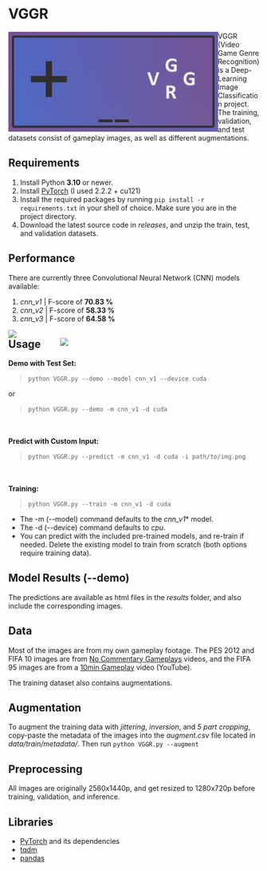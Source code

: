 # VGGR
<img src='https://raw.githubusercontent.com/m4cit/VGGR/main/gallery/icon.png' align="left" height="200">

VGGR (Video Game Genre Recognition) is a Deep-Learning Image Classification project. The training, validation, and test datasets consist of gameplay images, as well as different augmentations.


## Requirements
1. Install Python **3.10** or newer.
2. Install [PyTorch](https://pytorch.org/get-started/locally/) (I used 2.2.2 + cu121)
3. Install the required packages by running `pip install -r requirements.txt` in your shell of choice. Make sure you are in the project directory.
4. Download the latest source code in *releases*, and unzip the train, test, and validation datasets.


## Performance
There are currently three Convolutional Neural Network (CNN) models available:

1. *cnn_v1* | F-score of **70.83 %**
2. *cnn_v2* | F-score of **58.33 %**
3. *cnn_v3* | F-score of **64.58 %**

<img src='https://raw.githubusercontent.com/m4cit/VGGR/main/gallery/perf_v1_1.png' align="left" width="400">
<img src='https://raw.githubusercontent.com/m4cit/VGGR/main/gallery/perf_v1_2.png' align="right" width="400">


## Usage
**Demo with Test Set:**
>```
>python VGGR.py --demo --model cnn_v1 --device cuda
>```
or
>```
>python VGGR.py --demo -m cnn_v1 -d cuda
>```
\
\
**Predict with Custom Input:**
>```
>python VGGR.py --predict -m cnn_v1 -d cuda -i path/to/img.png
>```
\
\
**Training:**
>```
>python VGGR.py --train -m cnn_v1 -d cuda
>```

- The -m (--model) command defaults to the *cnn_v1** model.
- The -d (--device) command defaults to *cpu*.
- You can predict with the included pre-trained models, and re-train if needed. Delete the existing model to train from scratch (both options require training data).


## Model Results (--demo)
The predictions are available as html files in the *results* folder, and also include the corresponding images.


## Data
Most of the images are from my own gameplay footage.
The PES 2012 and FIFA 10 images are from [No Commentary Gameplays](https://www.youtube.com/@NCGameplays) videos, and the FIFA 95 images are from a [10min Gameplay](https://www.youtube.com/@10minGameplay1) video (YouTube).

The training dataset also contains augmentations.


## Augmentation
To augment the training data with *jittering*, *inversion*, and *5 part cropping*, copy-paste the metadata of the images into the *augment.csv* file located in *data/train/metadata/*.
Then run `python VGGR.py --augment`


## Preprocessing
All images are originally 2560x1440p, and get resized to 1280x720p before training, validation, and inference. 


## Libraries
* [PyTorch](https://pytorch.org/) and its dependencies
* [tqdm](https://tqdm.github.io/)
* [pandas](https://pandas.pydata.org/)

